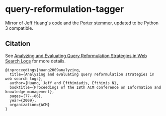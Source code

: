 # query-reformulation-tagger
Mirror of [Jeff Huang's code](http://jeffhuang.com/reformulationClassifier.py) and the [Porter stemmer](http://www.tartarus.org/~martin/PorterStemmer), updated to be Python 3 compatible.

## Citation

See [Analyzing and Evaluating Query Reformulation Strategies in Web Search Logs](https://jeffhuang.com/Final_Reformulation_CIKM09.pdf) for more details.

```
@inproceedings{huang2009analyzing,
  title={Analyzing and evaluating query reformulation strategies in web search logs},
  author={Huang, Jeff and Efthimiadis, Efthimis N},
  booktitle={Proceedings of the 18th ACM conference on Information and knowledge management},
  pages={77--86},
  year={2009},
  organization={ACM}
}
```

